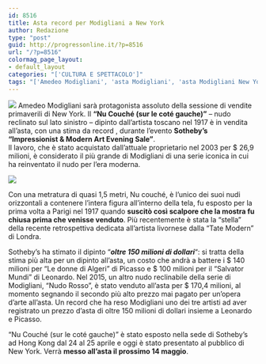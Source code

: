 ```yaml
---
id: 8516
title: Asta record per Modigliani a New York
author: Redazione
type: "post"
guid: http://progressonline.it/?p=8516
url: "/?p=8516"
colormag_page_layout:
- default_layout
categories: "['CULTURA E SPETTACOLO']"
tags: "['Amedeo Modigliani', 'asta Modigliani', 'asta Modigliani New York', 'Modigliani', 'opere Modigliani', "Sotheby's asta Modigliani", "Sotheby's Modigliani"]"
---
```


![](https://progressonline.it/wp-content/uploads/2018/05/Amedeo-Modigliani_Nu-Couché_1917-copy-690x460-300x200.jpg) Amedeo Modigliani sarà protagonista assoluto della sessione di vendite primaverili di New York. Il **“Nu Couché (sur le coté gauche)”** – nudo reclinato sul lato sinistro – dipinto dall’artista toscano nel 1917 è in vendita all’asta, con una stima da record , durante l’evento **Sotheby’s “Impressionist &amp; Modern Art Evening Sale”**.  
Il lavoro, che è stato acquistato dall’attuale proprietario nel 2003 per $ 26,9 milioni, è considerato il più grande di Modigliani di una serie iconica in cui ha reinventato il nudo per l’era moderna.

![](https://progressonline.it/wp-content/uploads/2018/05/Amedeo_Modigliani_Photo-233x300.jpg)

Con una metratura di quasi 1,5 metri, Nu couché, è l’unico dei suoi nudi orizzontali a contenere l’intera figura all’interno della tela, fu esposto per la prima volta a Parigi nel 1917 quando **suscitò così scalpore che la mostra fu chiusa prima che venisse venduto**. Più recentemente è stata la “stella” della recente retrospettiva dedicata all’artista livornese dalla “Tate Modern” di Londra.

Sotheby’s ha stimato il dipinto “***oltre 150 milioni di dollari***“: si tratta della stima più alta per un dipinto all’asta, un costo che andrà a battere i $ 140 milioni per “Le donne di Algeri” di Picasso e $ 100 milioni per il “Salvator Mundi” di Leonardo. Nel 2015, un altro nudo reclinabile della serie di Modigliani, “Nudo Rosso”, è stato venduto all’asta per $ 170,4 milioni, al momento segnando il secondo più alto prezzo mai pagato per un’opera d’arte all’asta. Un record che ha reso Modigliani uno dei tre artisti ad aver registrato un prezzo d’asta di oltre 150 milioni di dollari insieme a Leonardo e Picasso.

“Nu Couché (sur le coté gauche)” è stato esposto nella sede di Sotheby’s ad Hong Kong dal 24 al 25 aprile e oggi è stato presentato al pubblico di New York. Verrà **messo all’asta il prossimo 14 maggio**.